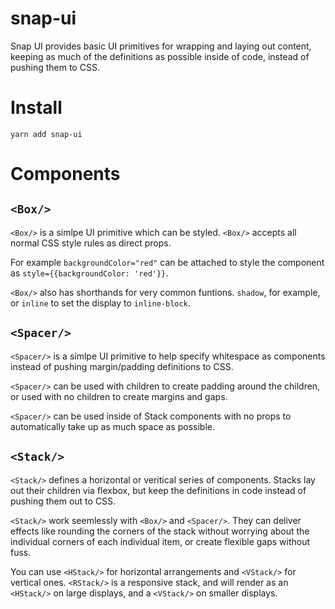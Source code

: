 # snap-ui

Snap UI provides basic UI primitives for wrapping and laying out content,
keeping as much of the definitions as possible inside of code, instead
of pushing them to CSS.

# Install
```
yarn add snap-ui
```

# Components
## `<Box/>`
`<Box/>` is a simlpe UI primitive which can be styled.
`<Box/>` accepts all normal CSS style rules as direct props.

For example `backgroundColor="red"` can be attached to style
the component as `style={{backgroundColor: 'red'}}`.

`<Box/>` also has shorthands for very common funtions. `shadow`,
for example, or `inline` to set the display to `inline-block`.

## `<Spacer/>`
`<Spacer/>` is a simlpe UI primitive to help specify whitespace as
components instead of pushing margin/padding definitions to CSS.

`<Spacer/>` can be used with children to create padding around the
children, or used with no children to create margins and gaps.

`<Spacer/>` can be used inside of Stack components with no props
to automatically take up as much space as possible.

## `<Stack/>`
`<Stack/>` defines a horizontal or veritical series of components.
Stacks lay out their children via flexbox, but keep the definitions
in code instead of pushing them out to CSS.

`<Stack/>` work seemlessly with ``<Box/>`` and `<Spacer/>`. They can deliver
effects like rounding the corners of the stack without worrying about
the individual corners of each individual item, or create flexible
gaps without fuss.

You can use `<HStack/>` for horizontal arrangements and `<VStack/>` for
vertical ones. `<RStack/>` is a responsive stack, and will render as an
`<HStack/>` on large displays, and a `<VStack/>` on smaller displays.
